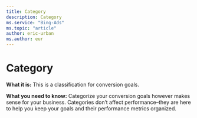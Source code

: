 ```yaml
---
title: Category
description: Category
ms.service: "Bing-Ads"
ms.topic: "article"
author: eric-urban
ms.author: eur
---
```


# Category

**What it is:**  This is a classification for conversion goals.

**What you need to know:**  Categorize your conversion goals however makes sense for your business. Categories don’t affect performance–they are here to help you keep your goals and their performance metrics organized.


